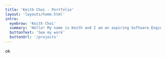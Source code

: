 ```yaml
---
title: 'Keith Choi - Portfolio'
layout: 'layouts/home.html'
intro:
  eyebrow: 'Keith Choi'
  summary: 'Hello! My name is Keith and I am an aspiring Software Engineer with side interests in Machine Learning and Game Development'
  buttonText: 'See my work'
  buttonUrl: '/projects'
---
```


ok
